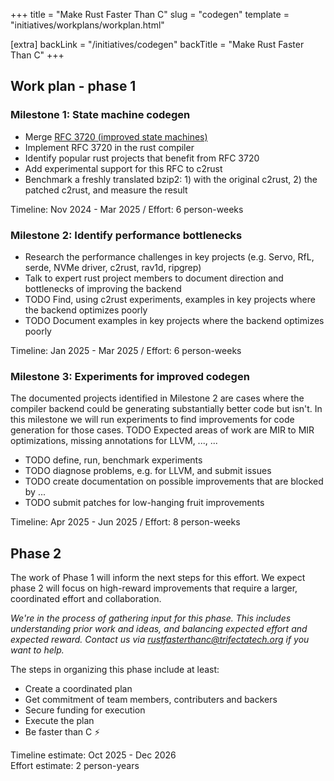 +++
title = "Make Rust Faster Than C"
slug = "codegen"
template = "initiatives/workplans/workplan.html"

[extra]
backLink = "/initiatives/codegen"
backTitle = "Make Rust Faster Than C"
+++

## Work plan - phase 1

### Milestone 1: State machine codegen

- Merge [RFC 3720 (improved state machines)](https://github.com/rust-lang/rfcs/pull/3720)
- Implement RFC 3720 in the rust compiler
- Identify popular rust projects that benefit from RFC 3720
- Add experimental support for this RFC to c2rust 
- Benchmark a freshly translated bzip2: 1) with the original c2rust, 2) the patched c2rust, and measure the result

Timeline: Nov 2024 - Mar 2025 / Effort: 6 person-weeks

### Milestone 2: Identify performance bottlenecks

- Research the performance challenges in key projects (e.g. Servo, RfL, serde, NVMe driver, c2rust, rav1d, ripgrep)
- Talk to expert rust project members to document direction and bottlenecks of improving the backend
- TODO Find, using c2rust experiments, examples in key projects where the backend optimizes poorly
- TODO Document examples in key projects where the backend optimizes poorly

Timeline: Jan 2025 - Mar 2025 / Effort: 6 person-weeks 

### Milestone 3: Experiments for improved codegen

The documented projects identified in Milestone 2 are cases where the compiler backend could be generating substantially better code but isn't. In this milestone we will run experiments to find improvements for code generation for those cases.
TODO Expected areas of work are MIR to MIR optimizations, missing annotations for LLVM, ..., ...

- TODO define, run, benchmark experiments
- TODO diagnose problems, e.g. for LLVM, and submit issues
- TODO create documentation on possible improvements that are blocked by ...
- TODO submit patches for low-hanging fruit improvements

Timeline: Apr 2025 - Jun 2025 / Effort: 8 person-weeks 


## Phase 2 

The work of Phase 1 will inform the next steps for this effort. We expect phase 2 will focus on high-reward improvements that require a larger, coordinated effort and collaboration.

*We're in the process of gathering input for this phase. This includes understanding prior work and ideas, and balancing expected effort and expected reward. Contact us via [rustfasterthanc@trifectatech.org](mailto:rustfasterthanc@trifectatech.org) if you want to help.*

The steps in organizing this phase include at least:

- Create a coordinated plan
- Get commitment of team members, contributers and backers
- Secure funding for execution
- Execute the plan
- Be faster than C ⚡

Timeline estimate: Oct 2025 - Dec 2026  
Effort estimate: 2 person-years
